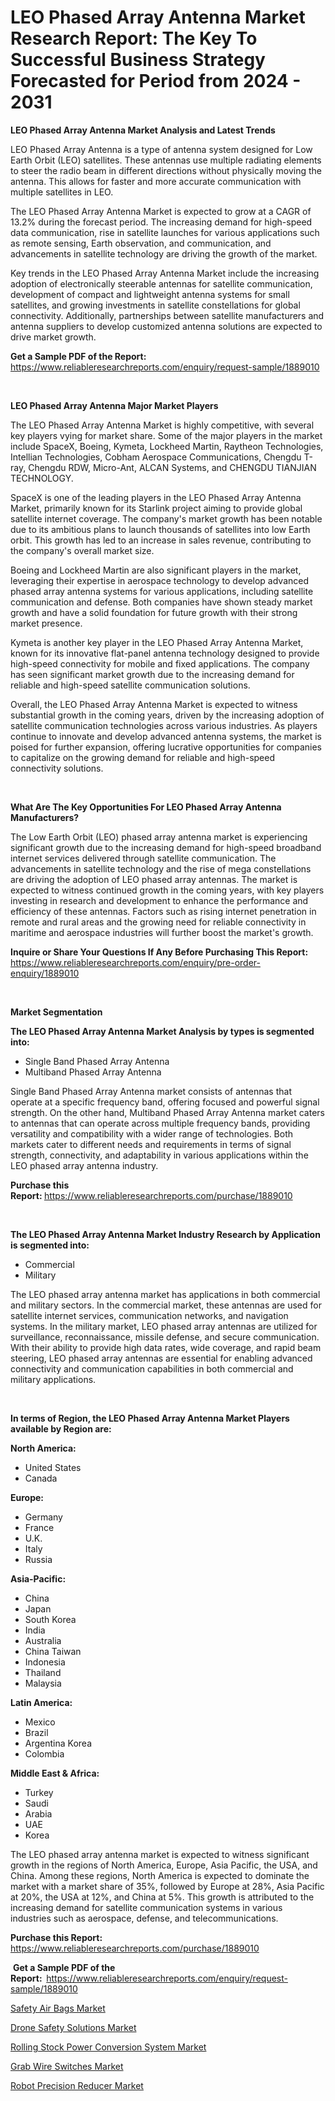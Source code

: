 <p><h1>LEO Phased Array Antenna Market Research Report: The Key To Successful Business Strategy Forecasted for Period from 2024 - 2031</h1></p><p><strong>LEO Phased Array Antenna Market Analysis and Latest Trends</strong></p>
<p><p>LEO Phased Array Antenna is a type of antenna system designed for Low Earth Orbit (LEO) satellites. These antennas use multiple radiating elements to steer the radio beam in different directions without physically moving the antenna. This allows for faster and more accurate communication with multiple satellites in LEO.</p><p>The LEO Phased Array Antenna Market is expected to grow at a CAGR of 13.2% during the forecast period. The increasing demand for high-speed data communication, rise in satellite launches for various applications such as remote sensing, Earth observation, and communication, and advancements in satellite technology are driving the growth of the market.</p><p>Key trends in the LEO Phased Array Antenna Market include the increasing adoption of electronically steerable antennas for satellite communication, development of compact and lightweight antenna systems for small satellites, and growing investments in satellite constellations for global connectivity. Additionally, partnerships between satellite manufacturers and antenna suppliers to develop customized antenna solutions are expected to drive market growth.</p></p>
<p><strong>Get a Sample PDF of the Report:&nbsp;</strong> <a href="https://www.reliableresearchreports.com/enquiry/request-sample/1889010">https://www.reliableresearchreports.com/enquiry/request-sample/1889010</a></p>
<p>&nbsp;</p>
<p><strong>LEO Phased Array Antenna Major Market Players</strong></p>
<p><p>The LEO Phased Array Antenna Market is highly competitive, with several key players vying for market share. Some of the major players in the market include SpaceX, Boeing, Kymeta, Lockheed Martin, Raytheon Technologies, Intellian Technologies, Cobham Aerospace Communications, Chengdu T-ray, Chengdu RDW, Micro-Ant, ALCAN Systems, and CHENGDU TIANJIAN TECHNOLOGY.</p><p>SpaceX is one of the leading players in the LEO Phased Array Antenna Market, primarily known for its Starlink project aiming to provide global satellite internet coverage. The company's market growth has been notable due to its ambitious plans to launch thousands of satellites into low Earth orbit. This growth has led to an increase in sales revenue, contributing to the company's overall market size.</p><p>Boeing and Lockheed Martin are also significant players in the market, leveraging their expertise in aerospace technology to develop advanced phased array antenna systems for various applications, including satellite communication and defense. Both companies have shown steady market growth and have a solid foundation for future growth with their strong market presence.</p><p>Kymeta is another key player in the LEO Phased Array Antenna Market, known for its innovative flat-panel antenna technology designed to provide high-speed connectivity for mobile and fixed applications. The company has seen significant market growth due to the increasing demand for reliable and high-speed satellite communication solutions.</p><p>Overall, the LEO Phased Array Antenna Market is expected to witness substantial growth in the coming years, driven by the increasing adoption of satellite communication technologies across various industries. As players continue to innovate and develop advanced antenna systems, the market is poised for further expansion, offering lucrative opportunities for companies to capitalize on the growing demand for reliable and high-speed connectivity solutions.</p></p>
<p>&nbsp;</p>
<p><strong>What Are The Key Opportunities For LEO Phased Array Antenna Manufacturers?</strong></p>
<p><p>The Low Earth Orbit (LEO) phased array antenna market is experiencing significant growth due to the increasing demand for high-speed broadband internet services delivered through satellite communication. The advancements in satellite technology and the rise of mega constellations are driving the adoption of LEO phased array antennas. The market is expected to witness continued growth in the coming years, with key players investing in research and development to enhance the performance and efficiency of these antennas. Factors such as rising internet penetration in remote and rural areas and the growing need for reliable connectivity in maritime and aerospace industries will further boost the market's growth.</p></p>
<p><strong>Inquire or Share Your Questions If Any Before Purchasing This Report:</strong> <a href="https://www.reliableresearchreports.com/enquiry/pre-order-enquiry/1889010">https://www.reliableresearchreports.com/enquiry/pre-order-enquiry/1889010</a></p>
<p>&nbsp;</p>
<p><strong>Market Segmentation</strong></p>
<p><strong>The LEO Phased Array Antenna Market Analysis by types is segmented into:</strong></p>
<p><ul><li>Single Band Phased Array Antenna</li><li>Multiband Phased Array Antenna</li></ul></p>
<p><p>Single Band Phased Array Antenna market consists of antennas that operate at a specific frequency band, offering focused and powerful signal strength. On the other hand, Multiband Phased Array Antenna market caters to antennas that can operate across multiple frequency bands, providing versatility and compatibility with a wider range of technologies. Both markets cater to different needs and requirements in terms of signal strength, connectivity, and adaptability in various applications within the LEO phased array antenna industry.</p></p>
<p><strong>Purchase this Report:&nbsp;</strong><a href="https://www.reliableresearchreports.com/purchase/1889010">https://www.reliableresearchreports.com/purchase/1889010</a></p>
<p>&nbsp;</p>
<p><strong>The LEO Phased Array Antenna Market Industry Research by Application is segmented into:</strong></p>
<p><ul><li>Commercial</li><li>Military</li></ul></p>
<p><p>The LEO phased array antenna market has applications in both commercial and military sectors. In the commercial market, these antennas are used for satellite internet services, communication networks, and navigation systems. In the military market, LEO phased array antennas are utilized for surveillance, reconnaissance, missile defense, and secure communication. With their ability to provide high data rates, wide coverage, and rapid beam steering, LEO phased array antennas are essential for enabling advanced connectivity and communication capabilities in both commercial and military applications.</p></p>
<p>&nbsp;</p>
<p><strong>In terms of Region, the LEO Phased Array Antenna Market Players available by Region are:</strong></p>
<p>
    <p> <strong> North America: </strong>
        <ul>
            <li>United States</li>
            <li>Canada</li>
        </ul>
        </p> 
    <p> <strong> Europe: </strong>
        <ul>
            <li>Germany</li>
            <li>France</li>
            <li>U.K.</li>
            <li>Italy</li>
            <li>Russia</li>
        </ul>
        </p> 
    <p> <strong> Asia-Pacific: </strong>
        <ul>
            <li>China</li>
            <li>Japan</li>
            <li>South Korea</li>
            <li>India</li>
            <li>Australia</li>
            <li>China Taiwan</li>
            <li>Indonesia</li>
            <li>Thailand</li>
            <li>Malaysia</li>
        </ul>
        </p> 
    <p> <strong> Latin America: </strong>
        <ul>
            <li>Mexico</li>
            <li>Brazil</li>
            <li>Argentina Korea</li>
            <li>Colombia</li>
        </ul>
        </p> 
    <p> <strong> Middle East & Africa: </strong>
        <ul>
            <li>Turkey</li>
            <li>Saudi</li>
            <li>Arabia</li>
            <li>UAE</li>
            <li>Korea</li>
        </ul>
    </p>
    </p>
<p><p>The LEO phased array antenna market is expected to witness significant growth in the regions of North America, Europe, Asia Pacific, the USA, and China. Among these regions, North America is expected to dominate the market with a market share of 35%, followed by Europe at 28%, Asia Pacific at 20%, the USA at 12%, and China at 5%. This growth is attributed to the increasing demand for satellite communication systems in various industries such as aerospace, defense, and telecommunications.</p></p>
<p><strong>Purchase this Report: </strong><a href="https://www.reliableresearchreports.com/purchase/1889010">https://www.reliableresearchreports.com/purchase/1889010</a></p>
<p>&nbsp;<strong>Get a Sample PDF of the Report:&nbsp;&nbsp;</strong><a href="https://www.reliableresearchreports.com/enquiry/request-sample/1889010">https://www.reliableresearchreports.com/enquiry/request-sample/1889010</a></p>
<p><strong></strong></p>
<p><p><a href="https://view.publitas.com/reportprime-1/safety-air-bags-market-size-2024-2031-global-industrial-analysis-key-geographical-regions-market-share-top-key-players-product-types-and-forecast-research-report/">Safety Air Bags Market</a></p><p><a href="https://github.com/gulaimolin/Market-Research-Report-List-3/blob/main/drone-safety-solutions-market.md">Drone Safety Solutions Market</a></p><p><a href="https://picayune-night-cbd.notion.site/Rolling-Stock-Power-Conversion-System-Market-Size-Evaluating-its-Market-Trends-Growth-and-Project-07fc7ad13bba40aab9ff8da172c93a5a">Rolling Stock Power Conversion System Market</a></p><p><a href="https://view.publitas.com/reportprime-1/grab-wire-switches-market-size-market-trends-and-growth-outlook-forecasted-for-period-from-2024-to-2031/">Grab Wire Switches Market</a></p><p><a href="https://funky-papaya-cf4.notion.site/Robot-Precision-Reducer-Market-Research-Report-Unlocks-Analysis-on-the-Market-Financial-Status-Mark-509a1479ec924fc4bb7239b3d0eb290a">Robot Precision Reducer Market</a></p></p>